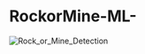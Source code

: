 # RockorMine-ML-
![Rock_or_Mine_Detection](https://github.com/shreyasgahtori/RockandMine-ML-/assets/149856669/ad881b95-6e3c-4fd2-a549-51096430b764)
